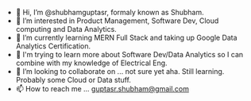 - 👋 Hi, I’m @shubhamguptasr, formaly known as Shubham. 
- 👀 I’m interested in Product Management, Software Dev, Cloud computing and Data Analytics.
- 🌱 I’m currently learning MERN Full Stack and taking up Google Data Analytics Certification.
- 🙌 I'm trying to learn more about Software Dev/Data Analytics so I can combine with my knowledge of Electrical Eng.
- 💞️ I’m looking to collaborate on ... not sure yet aha. Still learning. Probably some Cloud or Data stuff. 
- 📫 How to reach me ... guptasr.shubham@gmail.com

<!---
shubhamguptasr/shubhamguptasr is a ✨ special ✨ repository because its `README.md` (this file) appears on your GitHub profile.
You can click the Preview link to take a look at your changes.
--->
